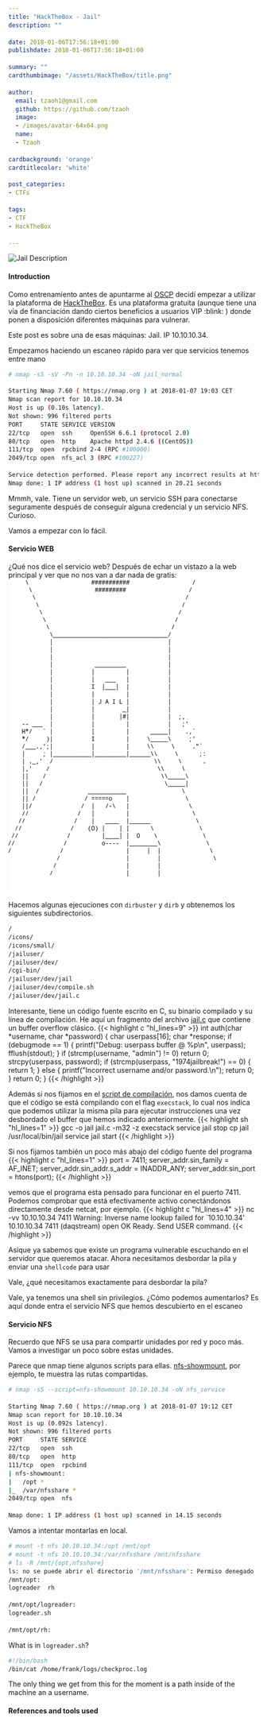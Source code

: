```yaml
---
title: "HackTheBox - Jail"
description: ""

date: 2018-01-06T17:56:18+01:00
publishdate: 2018-01-06T17:56:18+01:00

summary: ""
cardthumbimage: "/assets/HackTheBox/title.png"

author:
  email: tzaoh1@gmail.com
  github: https://github.com/tzaoh
  image:
  - /images/avatar-64x64.png
  name:
  - Tzaoh

cardbackground: 'orange'
cardtitlecolor: 'white'

post_categories:
- CTFs

tags:
- CTF
- HackTheBox

---
```


![Jail Description](/assets/HackTheBox/Jail/1-inst_prof_description.png)

#### Introduction

Como entrenamiento antes de apuntarme al [OSCP][1] decidí empezar a utilizar la plataforma de [HackTheBox][2]. Es una plataforma gratuita (aunque tiene una vía de financiación dando ciertos beneficios a usuarios VIP :blink: ) donde ponen a disposición diferentes máquinas para vulnerar. 

Este post es sobre una de esas máquinas: Jail. IP 10.10.10.34.

Empezamos haciendo un escaneo rápido para ver que servicios tenemos entre mano

```sh
# nmap -sS -sV -Pn -n 10.10.10.34 -oN jail_normal

Starting Nmap 7.60 ( https://nmap.org ) at 2018-01-07 19:03 CET
Nmap scan report for 10.10.10.34
Host is up (0.10s latency).
Not shown: 996 filtered ports
PORT     STATE SERVICE VERSION
22/tcp   open  ssh     OpenSSH 6.6.1 (protocol 2.0)
80/tcp   open  http    Apache httpd 2.4.6 ((CentOS))
111/tcp  open  rpcbind 2-4 (RPC #100000)
2049/tcp open  nfs_acl 3 (RPC #100227)

Service detection performed. Please report any incorrect results at https://nmap.org/submit/ .
Nmap done: 1 IP address (1 host up) scanned in 20.21 seconds

```

Mmmh, vale. Tiene un servidor web, un servicio SSH para conectarse seguramente después de conseguir alguna credencial y un servicio NFS. Curioso.

Vamos a empezar con lo fácil.


#### Servicio WEB

¿Qué nos dice el servicio web? Después de echar un vistazo a la web principal y ver que no nos van a dar nada de gratis:
![](/assets/HackTheBox/Jail/1-main_webpage.png)

Hacemos algunas ejecuciones con `dirbuster` y `dirb` y obtenemos los siguientes subdirectorios.
```bash
/
/icons/
/icons/small/
/jailuser/
/jailuser/dev/
/cgi-bin/
/jailuser/dev/jail
/jailuser/dev/compile.sh
/jailuser/dev/jail.c
```

Interesante, tiene un código fuente escrito en C, su binario compilado y su línea de compilación. He aquí un fragmento del archivo [jail.c](/assets/HackTheBox/Jail/jail.c) que contiene un buffer overflow clásico.
{{< highlight c "hl_lines=9" >}}
int auth(char *username, char *password) {
    char userpass[16];
    char *response;
    if (debugmode == 1) {
        printf("Debug: userpass buffer @ %p\n", userpass);
        fflush(stdout);
    }
    if (strcmp(username, "admin") != 0) return 0;
    strcpy(userpass, password);
    if (strcmp(userpass, "1974jailbreak!") == 0) {
        return 1;
    } else {
        printf("Incorrect username and/or password.\n");
        return 0;
    }
    return 0;
}
{{< /highlight >}}

Además si nos fijamos en el [script de compilación](4), nos damos cuenta de que el código se está compilando con el flag `execstack`, lo cual nos indica que podemos utilizar la misma pila para ejecutar instrucciones una vez desbordado el buffer que hemos indicado anteriormente.
{{< highlight sh "hl_lines=1" >}}
    gcc -o jail jail.c -m32 -z execstack
    service jail stop
    cp jail /usr/local/bin/jail
    service jail start
{{< /highlight >}}

Si nos fijamos también un poco más abajo del código fuente del programa
{{< highlight c "hl_lines=1" >}}
    port = 7411;
    server_addr.sin_family = AF_INET;
    server_addr.sin_addr.s_addr = INADDR_ANY;
    server_addr.sin_port = htons(port);
{{< /highlight >}}

vemos que el programa esta pensado para funcionar en el puerto 7411. Podemos comprobar que está efectivamente activo conectándonos directamente desde netcat, por ejemplo.
{{< highlight c "hl_lines=4" >}}
nc -vv 10.10.10.34 7411
Warning: Inverse name lookup failed for `10.10.10.34'
10.10.10.34 7411 (daqstream) open
OK Ready. Send USER command.
{{< /highlight >}}

Asique ya sabemos que existe un programa vulnerable escuchando en el servidor que queremos atacar. Ahora necesitamos desbordar la pila y enviar una `shellcode` para usar 

Vale, ¿qué necesitamos exactamente para desbordar la pila?


Vale, ya tenemos una shell sin privilegios. ¿Cómo podemos aumentarlos? Es aquí donde entra el servicio NFS que hemos descubierto en el escaneo

#### Servicio NFS



Recuerdo que NFS se usa para compartir unidades por red y poco más. Vamos a investigar un poco sobre estas unidades.

Parece que nmap tiene algunos scripts para ellas. [nfs-showmount][3], por ejemplo, te muestra las rutas compartidas.
```sh
# nmap -sS --script=nfs-showmount 10.10.10.34 -oN nfs_service

Starting Nmap 7.60 ( https://nmap.org ) at 2018-01-07 19:12 CET
Nmap scan report for 10.10.10.34
Host is up (0.092s latency).
Not shown: 996 filtered ports
PORT     STATE SERVICE
22/tcp   open  ssh
80/tcp   open  http
111/tcp  open  rpcbind
| nfs-showmount: 
|   /opt *
|_  /var/nfsshare *
2049/tcp open  nfs

Nmap done: 1 IP address (1 host up) scanned in 14.15 seconds
```

Vamos a intentar montarlas en local.
```sh
# mount -t nfs 10.10.10.34:/opt /mnt/opt
# mount -t nfs 10.10.10.34:/var/nfsshare /mnt/nfsshare
# ls -R /mnt/{opt,nfsshare}                                                                            
ls: no se puede abrir el directorio '/mnt/nfsshare': Permiso denegado
/mnt/opt:
logreader  rh

/mnt/opt/logreader:
logreader.sh

/mnt/opt/rh:
```

What is in `logreader.sh`?
```bash
#!/bin/bash
/bin/cat /home/frank/logs/checkproc.log
```

The only thing we get from this for the moment is a path inside of the machine an a username.

#### References and tools used

[1]: https://www.offensive-security.com/information-security-certifications/oscp-offensive-security-certified-professional/
[2]: https://www.hackthebox.eu
[3]: https://nmap.org/nsedoc/scripts/nfs-showmount.html
[4]: /assets/HackTheBox/Jail/compile.sh
